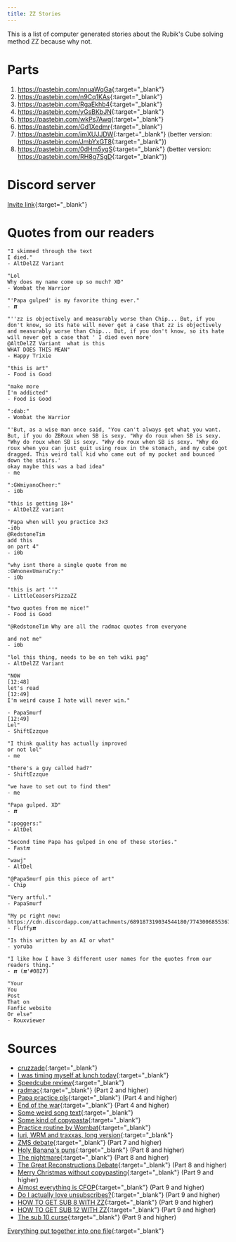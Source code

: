```yaml
---
title: ZZ Stories
---
```

This is a list of computer generated stories about the Rubik's Cube solving method ZZ because why not.

# Parts
1. <https://pastebin.com/nnuaWqGa>{:target="_blank"}
2. <https://pastebin.com/n9Cq1KAs>{:target="_blank"}
3. <https://pastebin.com/RgaEkhb4>{:target="_blank"}
4. <https://pastebin.com/yGsBKbJN>{:target="_blank"}
5. <https://pastebin.com/wkPs7Awq>{:target="_blank"}
6. <https://pastebin.com/Gd1Xedmr>{:target="_blank"}
7. <https://pastebin.com/imXUJJDW>{:target="_blank"} (better version: <https://pastebin.com/JmbYxGT8>{:target="_blank"})
8. <https://pastebin.com/0dHm5yqS>{:target="_blank"} (better version: <https://pastebin.com/RH8g7SgD>{:target="_blank"})

# Discord server
[Invite link](https://discord.gg/w8SDHjF){:target="_blank"}

# Quotes from our readers
```
"I skimmed through the text
I died."
- AltDelZZ Variant
 
"Lol
Why does my name come up so much? XD"
- Wombat the Warrior
 
"'Papa gulped' is my favorite thing ever."
- 𝝅
 
"''zz is objectively and measurably worse than Chip... But, if you don't know, so its hate will never get a case that zz is objectively and measurably worse than Chip... But, if you don't know, so its hate will never get a case that ' I died even more'
@AltDelZZ Variant  what is this
WHAT DOES THIS MEAN"
- Happy Trixie
 
"this is art"
- Food is Good
 
"make more
I'm addicted"
- Food is Good
 
":dab:"
- Wombat the Warrior
 
"'But, as a wise man once said, "You can't always get what you want. But, if you do ZBRoux when SB is sexy. "Why do roux when SB is sexy. "Why do roux when SB is sexy. "Why do roux when SB is sexy. "Why do roux when you can just quit using roux in the stomach, and my cube got dragged. This weird tall kid who came out of my pocket and bounced down the stairs.'
okay maybe this was a bad idea"
- me

":GWmiyanoCheer:"
- i0b

"this is getting 18+"
- AltDelZZ variant

"Papa when will you practice 3x3
-i0b
@RedstoneTim
add this
on part 4"
- i0b

"why isnt there a single quote from me
:GWnonexUmaruCry:"
- i0b

"this is art ''"
- LittleCeasersPizzaZZ

"two quotes from me nice!"
- Food is Good

"@RedstoneTim Why are all the radmac quotes from everyone

and not me"
- i0b

"lol this thing, needs to be on teh wiki pag"
- AltDelZZ Variant

"NOW
[12:48]
let's read
[12:49]
I'm weird cause I hate will never win."
 
- PapaSmurf
[12:49]
Lel"
- ShiftEzzque

"I think quality has actually improved
or not lol"
- me

"there's a guy called had?"
- ShiftEzzque

"we have to set out to find them"
- me

"Papa gulped. XD"
- 𝝅

":poggers:"
- AltDel

"Second time Papa has gulped in one of these stories."
- Fast𝝅

"wawj"
- AltDel

"@PapaSmurf pin this piece of art"
- Chip

"Very artful."
- PapaSmurf

"My pc right now:
https://cdn.discordapp.com/attachments/689187319034544180/774300685536722954/crying.jpg"
- Fluffy𝝅

"Is this written by an AI or what"
- yoruba

"I like how I have 3 different user names for the quotes from our readers thing."
- 𝝅 (𝝅'#0827)

"Your
You
Post
That on
Fanfic website
Or else"
- Rouxviewer
```

# Sources
* [cruzzade](https://docs.google.com/document/d/1bfYK3yhCsTzz_lh1c-5aBytJBEDGMEv9okhUwrFpnts){:target="_blank"}
* [I was timing myself at lunch today](https://discordapp.com/channels/455707295205294081/455708462870167556/667288993775353927){:target="_blank"}
* [Speedcube review](https://discordapp.com/channels/455707295205294081/689187319034544180/739440848797958154){:target="_blank"}
* [radmac](https://discordapp.com/channels/455707295205294081/689187319034544180/739557682289311765){:target="_blank"} (Part 2 and higher)
* [Papa practice pls](https://discordapp.com/channels/455707295205294081/689187319034544180/739753326887043102){:target="_blank"} (Part 4 and higher)
* [End of the war](https://discordapp.com/channels/455707295205294081/455708462870167556/730530697294381088){:target="_blank"} (Part 4 and higher)
* [Some weird song text](https://discordapp.com/channels/455707295205294081/689187319034544180/741242105250185266){:target="_blank"}
* [Some kind of copypasta](https://discordapp.com/channels/455707295205294081/689187319034544180/747532208306257992){:target="_blank"}
* [Practice routine by Wombat](https://discordapp.com/channels/455707295205294081/455708462870167556/706962473340633209){:target="_blank"}
* [luri, WRM and traxxas, long version](https://discordapp.com/channels/455707295205294081/455708462870167556/667252799733497856){:target="_blank"}
* [ZMS debate](https://discordapp.com/channels/455707295205294081/455708462870167556/773503128342888458){:target="_blank"} (Part 7 and higher)
* [Holy Banana's puns](https://discord.com/channels/455707295205294081/455708462870167556/791078814591090759){:target="_blank"} (Part 8 and higher)
* [The nightmare](https://discord.com/channels/455707295205294081/455708462870167556/791235925736161290){:target="_blank"} (Part 8 and higher)
* [The Great Reconstructions Debate](https://youtu.be/WDihPW9o5-s){:target="_blank"} (Part 8 and higher)
* [Merry Christmas without copypasting](https://discord.com/channels/455707295205294081/455708462870167556/791747705457737758){:target="_blank"} (Part 9 and higher)
* [Almost everything is CFOP](https://discord.com/channels/455707295205294081/455708462870167556/793179723450548255){:target="_blank"} (Part 9 and higher)
* [Do I actually love unsubscribes?](https://discord.com/channels/455707295205294081/455708462870167556/805213871685107781){:target="_blank"} (Part 9 and higher)
* [HOW TO GET SUB 8 WITH ZZ](https://docs.google.com/document/d/1a7yqlGhfE2nESAuO-uNZvMEJpDW-sAiB_-NMTylEPJA){:target="_blank"} (Part 9 and higher)
* [HOW TO GET SUB 12 WITH ZZ](https://docs.google.com/document/d/1raFgk1M5TReCsLo53r0XRQf98msxTTeOwnlzUJ7xDD0){:target="_blank"} (Part 9 and higher)
* [The sub 10 curse](https://discord.com/channels/455707295205294081/689187319034544180/811879066340687893){:target="_blank"} (Part 9 and higher)

[Everything put together into one file](https://pastebin.com/gE8J93VQ){:target="_blank"}